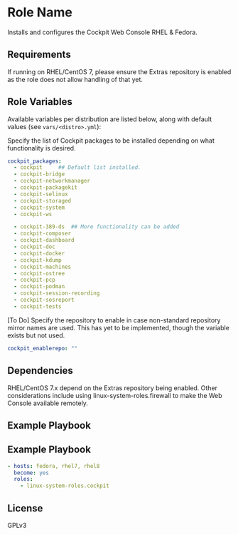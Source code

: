 Role Name
=========

Installs and configures the Cockpit Web Console RHEL & Fedora.

Requirements
------------

If running on RHEL/CentOS 7, please ensure the Extras repository is enabled as the role does not allow handling of that yet.

Role Variables
--------------

Available variables per distribution are listed below, along with default values (see `vars/<distro>.yml`):

Specify the list of Cockpit packages to be installed depending on what functionality is desired.

```yaml
cockpit_packages: 
  - cockpit		## Default list installed.
  - cockpit-bridge
  - cockpit-networkmanager
  - cockpit-packagekit
  - cockpit-selinux
  - cockpit-storaged
  - cockpit-system
  - cockpit-ws

  - cockpit-389-ds	## More functionality can be added
  - cockpit-composer
  - cockpit-dashboard
  - cockpit-doc
  - cockpit-docker
  - cockpit-kdump
  - cockpit-machines
  - cockpit-ostree
  - cockpit-pcp
  - cockpit-podman
  - cockpit-session-recording
  - cockpit-sosreport
  - cockpit-tests
```

[To Do] Specify the repository to enable in case non-standard repository mirror names are used.
This has yet to be implemented, though the variable exists but not used.

```yaml
cockpit_enablerepo: ""  
```

Dependencies
------------

RHEL/CentOS 7.x depend on the Extras repository being enabled.  Other considerations include using linux-system-roles.firewall to make the Web Console available remotely.

Example Playbook
----------------

## Example Playbook

```yaml
- hosts: fedora, rhel7, rhel8
  become: yes
  roles:
    - linux-system-roles.cockpit
```

License
-------

GPLv3


